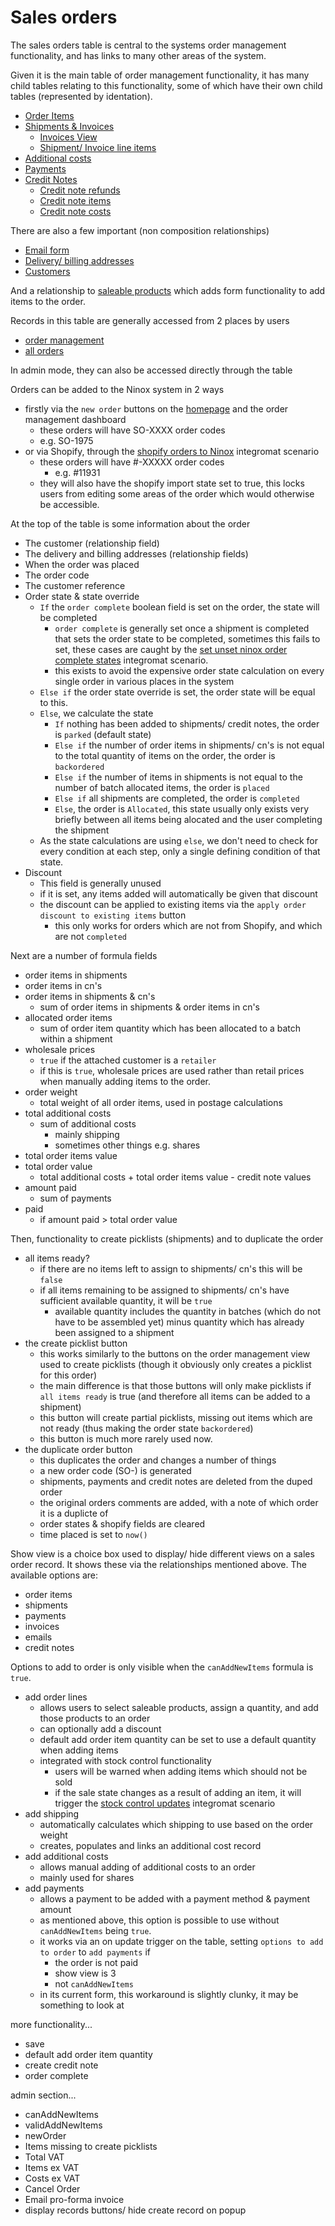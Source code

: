 # Sales orders

The sales orders table is central to the systems order management functionality, and has links to many other areas of the system.

Given it is the main table of order management functionality, it has many child tables relating to this functionality, some of which have their own child tables (represented by identation).

- [Order Items](salesOrderItems.md)
- [Shipments & Invoices](shipmentsAndInvoices.md)
  - [Invoices View](invoicesView.md)
  - [Shipment/ Invoice line items](shipmentInvoiceLines.md)
- [Additional costs](additionalCosts.md)
- [Payments](payments.md)
- [Credit Notes](creditNotes.md)
  - [Credit note refunds](creditNoteRefunds.md)
  - [Credit note items](creditNoteItems.md)
  - [Credit note costs](creditNoteCosts.md)

There are also a few important (non composition relationships)

- [Email form](emailForm.md)
- [Delivery/ billing addresses](addresses.md)
- [Customers](customers.md)

And a relationship to [saleable products](saleableProds.md) which adds form functionality to add items to the order.

Records in this table are generally accessed from 2 places by users

- [order management](salesOrderDash.md)
- [all orders](allOrders.md)

In admin mode, they can also be accessed directly through the table

Orders can be added to the Ninox system in 2 ways

- firstly via the `new order` buttons on the [homepage](home.md) and the order management dashboard
  - these orders will have SO-XXXX order codes
  - e.g. SO-1975
- or via Shopify, through the [shopify orders to Ninox](../integromatScenarios/shopifyOrdersToNinox.md) integromat scenario
  - these orders will have #-XXXXX order codes
    - e.g. #11931
  - they will also have the shopify import state set to true, this locks users from editing some areas of the order which would otherwise be accessible.

At the top of the table is some information about the order

- The customer (relationship field)
- The delivery and billing addresses (relationship fields)
- When the order was placed
- The order code
- The customer reference
- Order state & state override
  - `If` the `order complete` boolean field is set on the order, the state will be completed
    - `order complete` is generally set once a shipment is completed that sets the order state to be completed, sometimes this fails to set, these cases are caught by the [set unset ninox order complete states](../integromatScenarios/setUnsetOrderStates.md) integromat scenario.
    - this exists to avoid the expensive order state calculation on every single order in various places in the system
  - `Else if` the order state override is set, the order state will be equal to this.
  - `Else`, we calculate the state
    - `If` nothing has been added to shipments/ credit notes, the order is `parked` (default state)
    - `Else if` the number of order items in shipments/ cn's is not equal to the total quantity of items on the order, the order is `backordered`
    - `Else if` the number of items in shipments is not equal to the number of batch allocated items, the order is `placed`
    - `Else if` all shipments are completed, the order is `completed`
    - `Else`, the order is `Allocated`, this state usually only exists very briefly between all items being alocated and the user completing the shipment
  - As the state calculations are using `else`, we don't need to check for every condition at each step, only a single defining condition of that state.
- Discount
  - This field is generally unused
  - if it is set, any items added will automatically be given that discount
  - the discount can be applied to existing items via the `apply order discount to existing items` button
    - this only works for orders which are not from Shopify, and which are not `completed`

Next are a number of formula fields

- order items in shipments
- order items in cn's
- order items in shipments & cn's
  - sum of order items in shipments & order items in cn's
- allocated order items
  - sum of order item quantity which has been allocated to a batch within a shipment
- wholesale prices
  - `true` if the attached customer is a `retailer`
  - if this is `true`, wholesale prices are used rather than retail prices when manually adding items to the order.
- order weight
  - total weight of all order items, used in postage calculations
- total additional costs
  - sum of additional costs
    - mainly shipping
    - sometimes other things e.g. shares
- total order items value
- total order value
  - total additional costs + total order items value - credit note values
- amount paid
  - sum of payments
- paid
  - if amount paid > total order value

Then, functionality to create picklists (shipments) and to duplicate the order

- all items ready?
  - if there are no items left to assign to shipments/ cn's this will be `false`
  - if all items remaining to be assigned to shipments/ cn's have sufficient available quantity, it will be `true`
    - available quantity includes the quantity in batches (which do not have to be assembled yet) minus quantity which has already been assigned to a shipment
- the create picklist button
  - this works similarly to the buttons on the order management view used to create picklists (though it obviously only creates a picklist for this order)
  - the main difference is that those buttons will only make picklists if `all items ready` is true (and therefore all items can be added to a shipment)
  - this button will create partial picklists, missing out items which are not ready (thus making the order state `backordered`)
  - this button is much more rarely used now.
- the duplicate order button
  - this duplicates the order and changes a number of things
  - a new order code (SO-) is generated
  - shipments, payments and credit notes are deleted from the duped order
  - the original orders comments are added, with a note of which order it is a duplicte of
  - order states & shopify fields are cleared
  - time placed is set to `now()`

Show view is a choice box used to display/ hide different views on a sales order record. It shows these via the relationships mentioned above.
The available options are:

- order items
- shipments
- payments
- invoices
- emails
- credit notes

Options to add to order is only visible when the `canAddNewItems` formula is `true`.

- add order lines
  - allows users to select saleable products, assign a quantity, and add those products to an order
  - can optionally add a discount
  - default add order item quantity can be set to use a default quantity when adding items
  - integrated with stock control functionality
    - users will be warned when adding items which should not be sold
    - if the sale state changes as a result of adding an item, it will trigger the [stock control updates](../integromatScenarios/stockControlUpdates.md) integromat scenario
- add shipping
  - automatically calculates which shipping to use based on the order weight
  - creates, populates and links an additional cost record
- add additional costs
  - allows manual adding of additional costs to an order
  - mainly used for shares
- add payments
  - allows a payment to be added with a payment method & payment amount
  - as mentioned above, this option is possible to use without `canAddNewItems` being `true`.
  - it works via an on update trigger on the table, setting `options to add to order` to `add payments` if
    - the order is not paid
    - show view is 3
    - not `canAddNewItems`
  - in its current form, this workaround is slightly clunky, it may be something to look at

more functionality...

- save
- default add order item quantity
- create credit note
- order complete

admin section...

- canAddNewItems
- validAddNewItems
- newOrder
- Items missing to create picklists
- Total VAT
- Items ex VAT
- Costs ex VAT
- Cancel Order
- Email pro-forma invoice
- display records buttons/ hide create record on popup

